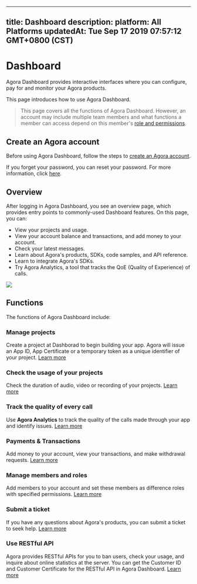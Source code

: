 
---
title: Dashboard
description: 
platform: All Platforms
updatedAt: Tue Sep 17 2019 07:57:12 GMT+0800 (CST)
---
# Dashboard
Agora Dashboard provides interactive interfaces where you can configure, pay for and monitor your Agora products. 

This page introduces how to use Agora Dashboard.

> This page covers all the functions of Agora Dashboard. However, an account may include multiple team members and what functions a member can access depend on this member's [role and permissions](#permission).

## Create an Agora account

Before using Agora Dashboard, follow the steps to [create an Agora account](https://sso.agora.io/cn/signup). 

If you forget your password, you can reset your password. For more information, click [here](../../en/Agora%20Platform/sign_in_and_sign_up.md).

## Overview

After logging in Agora Dashboard, you see an overview page, which provides entry points to commonly-used Dashboard features. On this page, you can:

- View your projects and usage.
- View your account balance and transactions, and add money to your account.
- Check your latest messages.
- Learn about Agora's products, SDKs, code samples, and API reference.
- Learn to integrate Agora's SDKs.
- Try Agora Analytics, a tool that tracks the QoE (Quality of Experience) of calls.

![](https://web-cdn.agora.io/docs-files/1567420529846)

## Functions

The functions of Agora Dashboard include:

### Manage projects

Create a project at Dashborad to begin building your app. Agora will issue an App ID, App Certificate or a temporary token as a unique identifier of your project. [Learn more](../../en/Agora%20Platform/manage_projects.md)

### Check the usage of your projects

Check the duration of audio, video or recording of your projects. [Learn more](../../en/Agora%20Platform/check_usage.md)

### Track the quality of every call

Use **Agora Analytics** to track the quality of the calls made through your app and identify issues. [Learn more](../../en/Agora%20Platform/aa_guide.md)

### Payments & Transactions

Add money to your account, view your transactions, and make withdrawal requests. [Learn more](../../en/Agora%20Platform/online_payment.md)

### Manage members and roles

Add members to your account and set these members as difference roles with specified permissions.  [Learn more](../../en/Agora%20Platform/manage_member.md)

### Submit a ticket

If you have any questions about Agora's products, you can submit a ticket to seek help. [Learn more](../../en/Agora%20Platform/ticket.md)

### Use RESTful API

Agora provides RESTful APIs for you to ban users, check your usage, and inquire about online statistics at the server. You can get the Customer ID and Customer Certificate for the RESTful API in Agora Dashboard. [Learn more](../../en/Agora%20Platform/dashboard_restful_communication.md)
